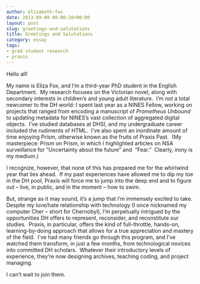 ```yaml
---
author: elizabeth-fox
date: 2013-09-09 08:08:28+00:00
layout: post
slug: greetings-and-salutations
title: Greetings and Salutations
category: essay
tags:
- grad student research
- praxis
---
```


Hello all!

My name is Eliza Fox, and I’m a third-year PhD student in the English Department.  My research focuses on the Victorian novel, along with secondary interests in children’s and young adult literature.  I’m not a total newcomer to the DH world: I spent last year as a NINES Fellow, working on projects that ranged from encoding a manuscript of _Prometheus Unbound_ to updating metadata for NINES’s vast collection of aggregated digital objects.  I’ve studied databases at DHSI, and my undergraduate career included the rudiments of HTML.  I’ve also spent an inordinate amount of time enjoying Prism, otherwise known as the fruits of Praxis Past.  (My masterpiece: Prism on Prism, in which I highlighted articles on NSA surveillance for “Uncertainty about the future” and  “Fear.”  Clearly, irony is my medium.)

I recognize, however, that none of this has prepared me for the whirlwind year that lies ahead.  If my past experiences have allowed me to dip my toe in the DH pool, Praxis will force me to jump into the deep end and to figure out – live, in public, and in the moment – how to swim.

But, strange as it may sound, it’s a jump that I’m immensely excited to take.  Despite my love/hate relationship with technology (I once nicknamed my computer Cher – short for Chernobyl), I’m perpetually intrigued by the opportunities DH offers to represent, reconsider, and reconstitute our studies.  Praxis, in particular, offers the kind of full-throttle, hands-on, learning-by-doing approach that allows for a true appreciation and mastery of the field.  I’ve had many friends go through this program, and I’ve watched them transform, in just a few months, from technological novices into committed DH scholars.  Whatever their introductory levels of experience, they’re now designing archives, teaching coding, and project managing.

I can’t wait to join them.
